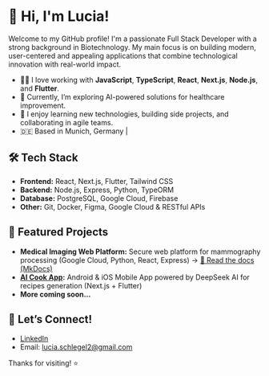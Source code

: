 # 👋 Hi, I'm Lucia!

Welcome to my GitHub profile! I'm a passionate Full Stack Developer with a strong background in Biotechnology. My main focus is on building modern, user-centered and appealing applications that combine technological innovation with real-world impact.

- 🧑‍💻  I love working with **JavaScript**, **TypeScript**, **React**, **Next.js**, **Node.js**, and **Flutter**.
- 🌱  Currently, I’m exploring AI-powered solutions for healthcare improvement.
- 🚀  I enjoy learning new technologies, building side projects, and collaborating in agile teams.
- 🇩🇪  Based in Munich, Germany |

## 🛠️ Tech Stack

- **Frontend:** React, Next.js, Flutter, Tailwind CSS
- **Backend:** Node.js, Express, Python, TypeORM
- **Database:** PostgreSQL, Google Cloud, Firebase
- **Other:** Git, Docker, Figma, Google Cloud & RESTful APIs

## 📌 Featured Projects

- **Medical Imaging Web Platform:** Secure web platform for mammography processing (Google Cloud, Python, React, Express) → [📖 Read the docs (MkDocs)](https://lbguarino.github.io/imago-web-interface/)
- **[AI Cook App](https://github.com/LBGuarino/ai.cook):** Android & iOS Mobile App powered by DeepSeek AI for recipes generation (Next.js + Flutter)
- **More coming soon…**

## 🤝 Let’s Connect!

- [LinkedIn](https://www.linkedin.com/in/lucia-guarino-schlegel-1300ba189/)  
- Email: lucia.schlegel2@gmail.com

Thanks for visiting! ⭐️
